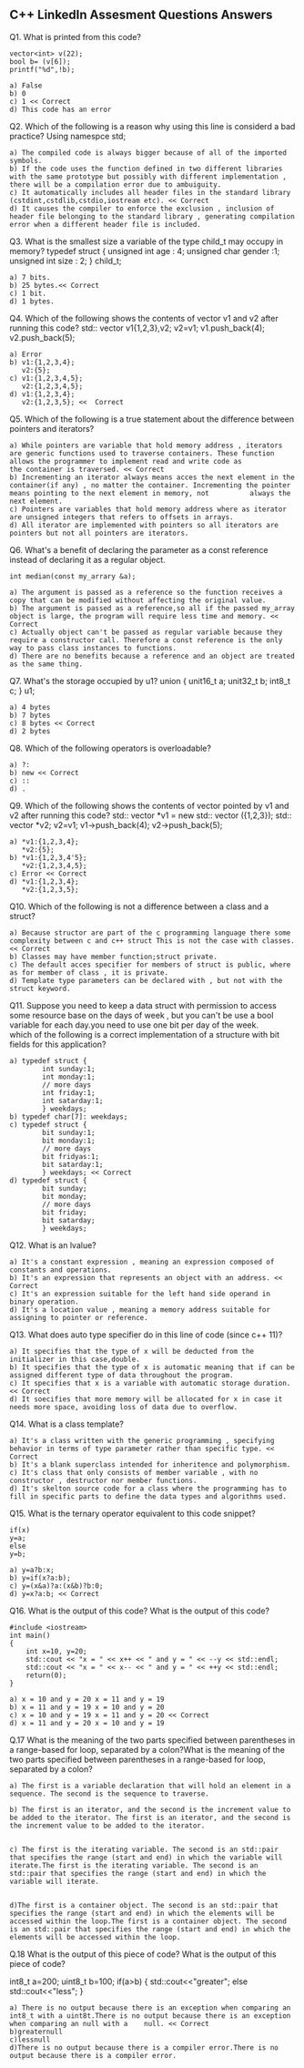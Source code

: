 C++ LinkedIn Assesment Questions Answers
-

Q1. What is printed from this code?

	vector<int> v(22);
	bool b= (v[6]);
	printf("%d",!b);
	
	a) False  
	b) 0
	c) 1 << Correct
	d) This code has an error

Q2. Which of the following is a reason why using this line is considerd a bad practice?
	Using namespce std;
	
	a) The compiled code is always bigger because of all of the imported symbols.
	b) If the code uses the function defined in two different libraries with the same prototype but possibly with different implementation , there will be a compilation error due to ambuiguity.
	c) It automatically includes all header files in the standard library (cstdint,cstdlib,cstdio,iostream etc). << Correct
	d) It causes the compiler to enforce the exclusion , inclusion of header file belonging to the standard library , generating compilation error when a different header file is included.

Q3. What is the smallest size a variable of the type child_t may occupy in memory?
	typedef struct {
		unsigned int age : 4;
		unsigned char gender :1;
		unsigned int size : 2;
		} child_t;

	a) 7 bits.
	b) 25 bytes.<< Correct
	c) 1 bit.
	d) 1 bytes. 

Q4. Which of the following shows the contents of vector v1 and v2 after running this code?
	std:: vector <int> v1{1,2,3},v2;
	v2=v1;
	v1.push_back(4);
	v2.push_back(5);

	a) Error
	b) v1:{1,2,3,4};
	   v2:{5};
	c) v1:{1,2,3,4,5};
	   v2:{1,2,3,4,5};
	d) v1:{1,2,3,4};
	   v2:{1,2,3,5}; <<  Correct

Q5. Which of the following is a true statement about the difference between pointers and iterators?
	
	a) While pointers are variable that hold memory address , iterators are generic functions used to traverse containers. These function allows the programmer to implement read and write code as 			the container is traversed. << Correct
	b) Incrementing an iterator always means acces the next element in the container(if any) , no matter the container. Incrementing the pointer means pointing to the next element in memory, not 			always the next element.
	c) Pointers are variables that hold memory address where as iterator are unsigned integers that refers to offsets in arrays.
	d) All iterator are implemented with pointers so all iterators are pointers but not all pointers are iterators.

Q6. What's a benefit of declaring the parameter as a const reference instead of declaring it as a regular 	object.
	
	int median(const my_arrary &a);
	
	a) The argument is passed as a reference so the function receives a copy that can be modified without affecting the original value. 
	b) The argument is passed as a reference,so all if the passed my_array object is large, the program will require less time and memory. << Correct
	c) Actually object can't be passed as regular variable because they require a constructor call. Therefore a const reference is the only way to pass class instances to functions.
	d) There are no benefits because a reference and an object are treated as the same thing.

Q7. What's the storage occupied by u1?
	union {
		unit16_t a;
		unit32_t b;
		int8_t c;
	} u1;
	
	a) 4 bytes
	b) 7 bytes 
	c) 8 bytes << Correct
	d) 2 bytes

Q8. Which of the following operators is overloadable?

	a) ?:
	b) new << Correct
	c) ::
	d) .

Q9. Which of the following shows the contents of vector pointed by v1 and v2 after running this code?
	std:: vector<int> *v1 = new std:: vector<int> ({1,2,3});
	std:: vector<int> *v2;
	v2=v1;
	v1->push_back(4);
	v2->push_back(5);

	a) *v1:{1,2,3,4};
	   *v2:{5};
	b) *v1:{1,2,3,4'5};
	   *v2:{1,2,3,4,5};
	c) Error << Correct
	d) *v1:{1,2,3,4};
	   *v2:{1,2,3,5}; 

Q10. Which of the following is not a difference between a class and a struct?
	
	a) Because structor are part of the c programming language there some complexity between c and c++ struct This is not the case with classes. << Correct
	b) Classes may have member function;struct private.
	c) The default acces specifier for members of struct is public, where as for member of class , it is private.
	d) Template type parameters can be declared with , but not with the struct keyword.

Q11. Suppose you need to keep a data struct with permission to access some resource base on the days of week , but you can't be use a bool variable for each day.you need to use one bit per day of the week. 	
	which of the following is a correct implementation of a structure with bit fields for this application?

	a) typedef struct {
			int sunday:1;
			int monday:1;
			// more days 
			int friday:1;
			int satarday:1;
			} weekdays;
	b) typedef char[7]: weekdays;
	c) typedef struct {
			bit sunday:1;
			bit monday:1;
			// more days
			bit fridyas:1;
			bit satarday:1;
			} weekdays; << Correct
	d) typedef struct { 
			bit sunday;
			bit monday;
			// more days
			bit friday;
			bit satarday;
			} weekdays;

Q12. What is an lvalue?
	
	a) It's a constant expression , meaning an expression composed of constants and operations. 
	b) It's an expression that represents an object with an address. << Correct
	c) It's an expression suitable for the left hand side operand in binary operation.
	d) It's a location value , meaning a memory address suitable for assigning to pointer or reference.

Q13. What does auto type specifier do in this line of code (since c++ 11)?

	a) It specifies that the type of x will be deducted from the initializer in this case,double.
	b) It specifies that the type of x is automatic meaning that if can be assigned different type of data throughout the program.
	c) It specifies that x is a variable with automatic storage duration. << Correct
	d) It soecifies that more memory will be allocated for x in case it needs more space, avoiding loss of data due to overflow.

Q14. What is a class template?

	a) It's a class written with the generic programming , specifying behavior in terms of type parameter rather than specific type. << Correct
	b) It's a blank superclass intended for inheritence and polymorphism.
	c) It's class that only consists of member variable , with no constructor , destructor nor member functions.
	d) It's skelton source code for a class where the programming has to fill in specific parts to define the data types and algorithms used.

Q15. What is the ternary operator equivalent to this code snippet?

	if(x)
	y=a;
	else
	y=b;
	
	a) y=a?b:x;
	b) y=if(x?a:b);
	c) y=(x&a)?a:(x&b)?b:0;
	d) y=x?a:b; << Correct
	
	
Q16. What is the output of this code? What is the output of this code?

	#include <iostream>
	int main()
	{
		int x=10, y=20;
		std::cout << "x = " << x++ << " and y = " << --y << std::endl;
		std::cout << "x = " << x-- << " and y = " << ++y << std::endl;
		return(0); 
	}
	
	a) x = 10 and y = 20 x = 11 and y = 19
	b) x = 11 and y = 19 x = 10 and y = 20
	c) x = 10 and y = 19 x = 11 and y = 20 << Correct
	d) x = 11 and y = 20 x = 10 and y = 19
	

	
Q.17 What is the meaning of the two parts specified between parentheses in a range-based for loop, separated by a colon?What is the meaning of the two parts specified between parentheses in a range-based for loop, separated by a colon?

	a) The first is a variable declaration that will hold an element in a sequence. The second is the sequence to traverse.
	
	b) The first is an iterator, and the second is the increment value to be added to the iterator. The first is an iterator, and the second is the increment value to be added to the iterator.


	c) The first is the iterating variable. The second is an std::pair that specifies the range (start and end) in which the variable will iterate.The first is the iterating variable. The second is an std::pair that specifies the range (start and end) in which the variable will iterate.


	d)The first is a container object. The second is an std::pair that specifies the range (start and end) in which the elements will be accessed within the loop.The first is a container object. The second is an std::pair that specifies the range (start and end) in which the elements will be accessed within the loop.
	
Q.18 What is the output of this piece of code? What is the output of this piece of code?

int8_t a=200;
uint8_t b=100; 
if(a>b) {
std::cout<<"greater"; 
else std::cout<<"less";
}


	a) There is no output because there is an exception when comparing an int8_t with a uint8t.There is no output because there is an exception when comparing an null with a 	 null. << Correct
	b)greaternull
	c)lessnull
	d)There is no output because there is a compiler error.There is no output because there is a compiler error.
	









	
